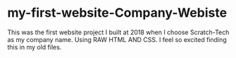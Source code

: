 # my-first-website-Company-Webiste
This was the first website project I built at 2018 when I choose Scratch-Tech as my company name.
Using RAW HTML AND CSS.
I feel so excited finding this in my old files.

